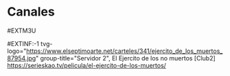 # Canales
#EXTM3U

#EXTINF:-1 tvg-logo="https://www.elseptimoarte.net/carteles/341/ejercito_de_los_muertos_87954.jpg" group-title="Servidor 2", El Ejercito de los no muertos [Club2]
https://serieskao.tv/pelicula/el-ejercito-de-los-muertos/


